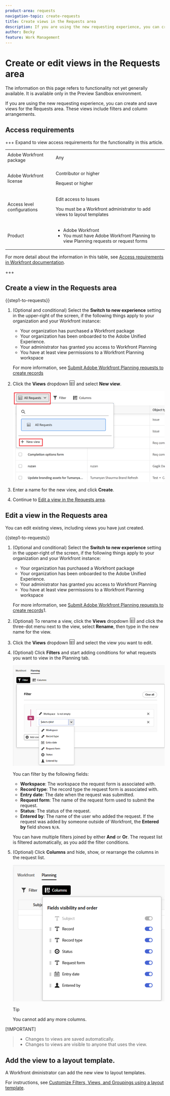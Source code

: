 ```yaml
---
product-area: requests
navigation-topic: create-requests
title: Create views in the Requests area
description: If you are using the new requesting experience, you can create and save views for the Requests area.
author: Becky
feature: Work Management
---
```

# Create or edit views in the Requests area

<span class="preview">The information on this page refers to functionality not yet generally available. It is available only in the Preview Sandbox environment.</span>

If you are using the new requesting experience, you can create and save views for the Requests area. These views include filters and column arrangements. 

## Access requirements

+++ Expand to view access requirements for the functionality in this article.


<table style="table-layout:auto"> 
 <col> 
 <col> 
 <tbody> 
 <tbody> 
  <tr> 
   <td role="rowheader">Adobe Workfront package</td> 
   <td> <p>Any </p> </td> 
  </tr> 
  <tr> 
   <td role="rowheader">Adobe Workfront license</td> 
   <td> <p>Contributor or higher</p>
   <p>Request or higher</p>
    </td> 
  </tr> 
  <tr> 
   <td role="rowheader">Access level configurations</td> 
   <td> <p>Edit access to Issues</p>  <p>You must be a Workfront administrator to add views to layout templates</td> 
  </tr> 
  <tr> 
   <td role="rowheader"> Product</td> 
   <td> <ul><li>Adobe Workfront</li><li>You must have Adobe Workfront Planning to view Planning requests or request forms</td> 
  </tr> 
 </tbody> 
</table>

For more detail about the information in this table, see [Access requirements in Workfront documentation](/help/quicksilver/administration-and-setup/add-users/access-levels-and-object-permissions/access-level-requirements-in-documentation.md).

+++

## Create a view in the Requests area

{{step1-to-requests}}

1. (Optional and conditional) Select the **Switch to new experience** setting in the upper-right of the screen, if the following things apply to your organization and your Workfront instance: 

    * Your organization has purchased a Workfront package
    * Your organization has been onboarded to the Adobe Unified Experience. 
    * Your administrator has granted you access to Workfront Planning
    * You have at least view permissions to a Workfront Planning workspace

    For more information, see [Submit Adobe Workfront Planning requests to create records](/help/quicksilver/planning/requests/submit-requests.md)

1. Click the **Views** dropdown ![Views dropdown](assets/view-icon-requests.png) and select **New view**.

   ![New view](assets/create-new-view.png)

1. Enter a name for the new view, and click **Create**.
1. Continue to [Edit a view in the Requests area](#edit-a-view-in-the-requests-area).

## Edit a view in the Requests area

You can edit existing views, including views you have just created.

{{step1-to-requests}}

1. (Optional and conditional) Select the **Switch to new experience** setting in the upper-right of the screen, if the following things apply to your organization and your Workfront instance: 

    * Your organization has purchased a Workfront package
    * Your organization has been onboarded to the Adobe Unified Experience. 
    * Your administrator has granted you access to Workfront Planning
    * You have at least view permissions to a Workfront Planning workspace

    For more information, see [Submit Adobe Workfront Planning requests to create records](/help/quicksilver/planning/requests/submit-requests.md)1. 

1. (Optional) To rename a view, click the **Views** dropdown ![Views dropdown](assets/view-icon-requests.png) and click the three-dot menu next to the view, select **Rename**, then type in the new name for the view.
1. Click the **Views** dropdown ![Views dropdown](assets/view-icon-requests.png) and select the view you want to edit.
1. (Optional) Click **Filters** and start adding conditions for what requests you want to view in the Planning tab. 

    ![Editing filters in the Planning requests tab](assets/filters-editing-box-in-requests-planning-tab.png)

    You can filter by the following fields:  

    * **Workspace**: The workspace the request form is associated with.
    * **Record type**: The record type the request form is associated with.
    * **Entry date**: The date when the request was submitted.
    * **Request form**: The name of the request form used to submit the request.
    * **Status**: The status of the request.
    * **Entered by**: The name of the user who added the request. If the request was added by someone outside of Workfront, the **Entered by** field shows `N/A`.

    You can have multiple filters joined by either **And** or **Or**.
    The request list is filtered automatically, as you add the filter conditions. 
 
1. (Optional) Click **Columns** and hide, show, or rearrange the columns in the request list.  

    ![Columns box](assets/columns-editing-box-in-requests-planning-tab.png)

    >[!TIP]
    >
    >You cannot add any more columns.  

[!IMPORTANT]
>
> * Changes to views are saved automatically.
> * Changes to views are visible to anyone that uses the view.

## Add the view to a layout template.

A Workfront dministrator can add the new view to layout templates.

For instructions, see [Customize Filters, Views, and Groupings using a layout template](/help/quicksilver/administration-and-setup/customize-workfront/use-layout-templates/customize-fvg-list-controls-layout-template.md).
